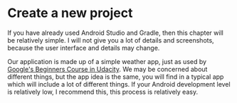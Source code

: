 # Create a new project

If you have already used Android Studio and Gradle, then this chapter will be relatively simple. I will not give you a lot of details and screenshots, because the user interface and details may change.

Our application is made up of a simple weather app, just as used by [Google's Beginners Course in Udacity]. We may be concerned about different things, but the app idea is the same, you will find in a typical app which will include a lot of different things. If your Android development level is relatively low, I recommend this, this process is relatively easy.


[Google's Beginners Course in Udacity]: https://www.udacity.com/course/android-development-for-beginners--ud837
